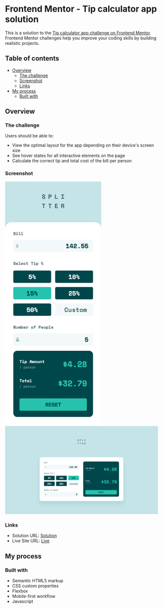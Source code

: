 # Frontend Mentor - Tip calculator app solution

This is a solution to the [Tip calculator app challenge on Frontend Mentor](https://www.frontendmentor.io/challenges/tip-calculator-app-ugJNGbJUX). Frontend Mentor challenges help you improve your coding skills by building realistic projects.

## Table of contents

- [Overview](#overview)
  - [The challenge](#the-challenge)
  - [Screenshot](#screenshot)
  - [Links](#links)
- [My process](#my-process)
  - [Built with](#built-with)

## Overview

### The challenge

Users should be able to:

- View the optimal layout for the app depending on their device's screen size
- See hover states for all interactive elements on the page
- Calculate the correct tip and total cost of the bill per person

### Screenshot

<img src="./mobileScreen.png/" height="800">
<img src="./desktopScreen.png"/>

### Links

- Solution URL: [Solution](https://github.com/Hekimianz/tip-calculator)
- Live Site URL: [Live](https://hekimianz.github.io/tip-calculator/)

## My process

### Built with

- Semantic HTML5 markup
- CSS custom properties
- Flexbox
- Mobile-first workflow
- Javascript
